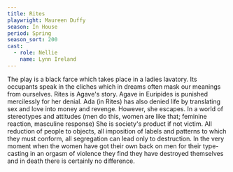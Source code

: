 ```yaml
---
title: Rites
playwright: Maureen Duffy
season: In House
period: Spring
season_sort: 200
cast:
  - role: Nellie
    name: Lynn Ireland
---
```


The play is a black farce which takes place in a ladies lavatory. Its occupants speak in the cliches which in dreams often mask our meanings from ourselves. Rites is Agave's story. Agave in Euripides is punished mercilessly for her denial. Ada (in Rites) has also denied life by translating sex and love into money and revenge. However, she escapes. In a world of stereotypes and attitudes (men do this, women are like that; feminine reaction, masculine response) She is society's product if not victim. All reduction of people to objects, all imposition of labels and patterns to which they must conform, all segregation can lead only to destruction. In the very moment when the women have got their own back on men for their type-casting in an orgasm of violence they find they have destroyed themselves and in death there is certainly no difference.
